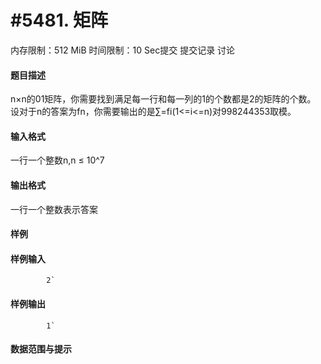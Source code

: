 
# #5481. 矩阵
内存限制：512 MiB 时间限制：10 Sec提交 提交记录 讨论
#### 题目描述
n×n的01矩阵，你需要找到满足每一行和每一列的1的个数都是2的矩阵的个数。
设对于n的答案为fn，你需要输出的是∑=fi(1<=i<=n)对998244353取模。

#### 输入格式
一行一个整数n,n ≤ 10^7

#### 输出格式
一行一个整数表示答案


#### 样例

#### 样例输入

			2`
#### 样例输出

			1`
#### 数据范围与提示

